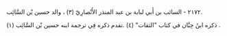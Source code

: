 ٢١٧٢ - السائب بن أَبي لبابة بن عبد المنذر الأَنْصارِيّ (٣) ، والد حسين بْن السَّائِب.

ذكره ابنُ حِبَّان في كتاب "الثقات" (٤) .تقدم ذكره فِي ترجمة ابنه حسين بْن السَّائِب (١) .